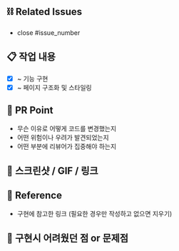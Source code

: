 ## ⛓ Related Issues
- close #issue_number

## 📋 작업 내용
- [x] ~ 기능 구현
- [x] ~ 페이지 구조화 및 스타일링

## 📌 PR Point
- 무슨 이유로 어떻게 코드를 변경했는지
- 어떤 위험이나 우려가 발견되었는지
- 어떤 부분에 리뷰어가 집중해야 하는지

## 👀 스크린샷 / GIF / 링크

## 🔬 Reference
- 구현에 참고한 링크 (필요한 경우만 작성하고 없으면 지우기)

## 👻 구현시 어려웠던 점 or 문제점